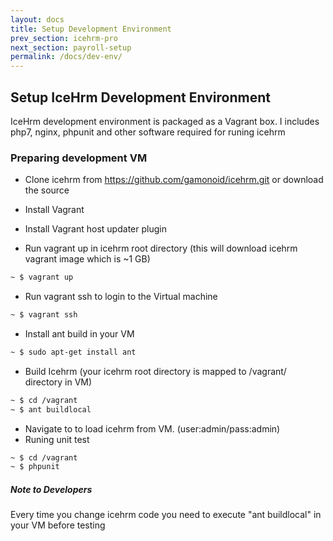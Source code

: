 ```yaml
---
layout: docs
title: Setup Development Environment
prev_section: icehrm-pro
next_section: payroll-setup
permalink: /docs/dev-env/
---
```


## Setup IceHrm Development Environment

IceHrm development environment is packaged as a Vagrant box. I includes php7, nginx, phpunit and other
software required for runing icehrm

### Preparing development VM

- Clone icehrm from https://github.com/gamonoid/icehrm.git or download the source
- Install Vagrant [](https://www.vagrantup.com/downloads.html)
- Install Vagrant host updater plugin [](https://github.com/cogitatio/vagrant-hostsupdater)

- Run vagrant up in icehrm root directory (this will download icehrm vagrant image which is  ~1 GB)
```sh
~ $ vagrant up
```
- Run vagrant ssh to login to the Virtual machine
```sh
~ $ vagrant ssh
```
- Install ant build in your VM
```sh
~ $ sudo apt-get install ant
```
- Build Icehrm (your icehrm root directory is mapped to /vagrant/ directory in VM)
```sh
~ $ cd /vagrant
~ $ ant buildlocal
```
- Navigate to [](http://clients.app.dev/dev) to load icehrm from VM. (user:admin/pass:admin)
- Runing unit test
```sh
~ $ cd /vagrant
~ $ phpunit
```

<div class="note info">
  <h5>Note to Developers</h5>
  <p>Every time you change icehrm code you need to execute "ant buildlocal" in your VM before testing</p>
</div>